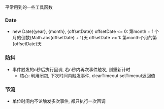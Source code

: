 平常用到的一些工具函数

### Date
- new Date({year}, {month}, {offsetDate})
offsetDate <= 0: 第month + 1 个月的倒数{Math.abs(offsetDate) + 1}天
offsetDate >= 1: 第month个月的第{offsetDate}天

### 防抖
- 事件触发的n秒后执行回调, 若n秒内再次事件触发, 则重新计时
  - 核心: 利用闭包, 下次时间内触发事件, clearTimeout setTimeout返回值
### 节流
- 单位时间内不论触发多次事件, 都只执行一次回调